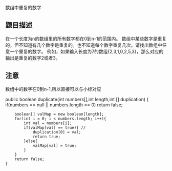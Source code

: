 数组中重复的数字  
## 题目描述
在一个长度为n的数组里的所有数字都在0到n-1的范围内。 数组中某些数字是重复的，但不知道有几个数字是重复的。也不知道每个数字重复几次。请找出数组中任意一个重复的数字。 例如，如果输入长度为7的数组{2,3,1,0,2,5,3}，那么对应的输出是重复的数字2或者3。

## 注意
数组中的数字在0到n-1,所以直接可以与小标对应

public boolean duplicate(int numbers[],int length,int [] duplication) {
        if(numbers == null || numbers.length == 0)
            return false;
        
    	boolean[] valMap = new boolean[length];
        for(int i = 0; i < numbers.length; i++){
            int val = numbers[i];
            if(valMap[val] == true){ //
                duplication[0] = val;
                return true;
            }else{
                valMap[val] = true;
            }
        }
        return false;
    }

